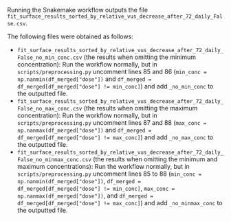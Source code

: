Running the Snakemake workflow outputs the file `fit_surface_results_sorted_by_relative_vus_decrease_after_72_daily_False.csv`.

The following files were obtained as follows:
- `fit_surface_results_sorted_by_relative_vus_decrease_after_72_daily_False_no_min_conc.csv` (the results when omitting the minimum concentration): Run the workflow normally, but in `scripts/preprocessing.py` uncomment lines 85 and 86 (`min_conc = np.nanmin(df_merged["dose"])` and `df_merged = df_merged[df_merged["dose"] != min_conc]`) and add `_no_min_conc` to the outputted file.
- `fit_surface_results_sorted_by_relative_vus_decrease_after_72_daily_False_no_max_conc.csv` (the results when omitting the maximum concentration): Run the workflow normally, but in `scripts/preprocessing.py` uncomment lines 87 and 88 (`max_conc = np.nanmax(df_merged["dose"])` and `df_merged = df_merged[df_merged["dose"] != max_conc]`) and add `_no_max_conc` to the outputted file.
- `fit_surface_results_sorted_by_relative_vus_decrease_after_72_daily_False_no_minmax_conc.csv` (the results when omitting the minimum and maximum concentrations): Run the workflow normally, but in `scripts/preprocessing.py` uncomment lines 85 to 88 (`min_conc = np.nanmin(df_merged["dose"])`, `df_merged = df_merged[df_merged["dose"] != min_conc]`, `max_conc = np.nanmax(df_merged["dose"])`, and `df_merged = df_merged[df_merged["dose"] != max_conc]`) and add `_no_minmax_conc` to the outputted file.